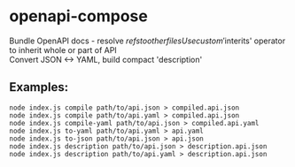 # openapi-compose
Bundle OpenAPI docs - resolve $refs to other files  
Use custom '$interits' operator to inherit whole or part of API  
Convert JSON &lt;-> YAML, build compact 'description'  
## Examples:  
```
node index.js compile path/to/api.json > compiled.api.json
node index.js compile path/to/api.yaml > compiled.api.json
node index.js compile-yaml path/to/api.json > compiled.api.yaml
node index.js to-yaml path/to/api.yaml > api.yaml
node index.js to-json path/to/api.json > api.json
node index.js description path/to/api.json > description.api.json
node index.js description path/to/api.yaml > description.api.json
```
